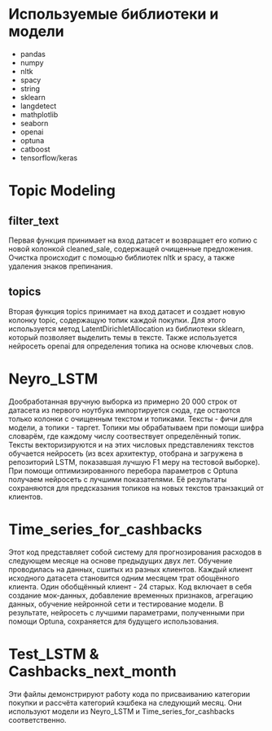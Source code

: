 # Используемые библиотеки и модели
* pandas
* numpy
* nltk
* spacy
* string
* sklearn
* langdetect
* mathplotlib
* seaborn
* openai
* optuna
* catboost
* tensorflow/keras

# Topic Modeling

## filter_text
Первая функция принимает на вход датасет и возвращает его копию с новой колонкой cleaned_sale, содержащей очищенные предложения. Очистка происходит с помощью библиотек nltk и spacy, а также удаления знаков препинания.

## topics
Вторая функция topics принимает на вход датасет и создает новую колонку topic, содержащую топик каждой покупки. Для этого используется метод LatentDirichletAllocation из библиотеки sklearn, который позволяет выделить темы в тексте. Также используется нейросеть openai для определения топика на основе ключевых слов.

# Neyro_LSTM

Дообработанная вручную выборка из примерно 20 000 строк от датасета из первого ноутбука импортируется сюда, где остаются только колонки с очищенным текстом и топиками. Тексты - фичи для модели, а топики - таргет. Топики мы обрабатываем при помощи шифра словарём, где каждому числу соотвествует определённый топик. Тексты векторизируются и на этих числовых представлениях текстов обучается нейросеть (из всех архитектур, отобрана и загружена в репозиторий LSTM, показавшая лучшую F1 меру на тестовой выборке). При помощи оптимизированного перебора параметров с Optuna получаем нейросеть с лучшими показателями. Её результаты сохраняются для предсказания топиков на новых текстов транзакций от клиентов.  

# Time_series_for_cashbacks

Этот код представляет собой систему для прогнозирования расходов в следующем месяце на основе предыдущих двух лет. Обучение проводилась на данных, сшитых из разных клиентов. Каждый клиент исходного датасета становится одним месяцем трат обощённого клиента. Один обобщённый клиент - 24 старых. Код включает в себя создание мок-данных, добавление временных признаков, агрегацию данных, обучение нейронной сети и тестирование модели. В результате, нейросеть с лучшими параметрами, полученными при помощи Optuna, сохраняется для будущего использования.

# Test_LSTM & Cashbacks_next_month

Эти файлы демонстрируют работу кода по присваиванию категории покупки и рассчёта категорий кэшбека на следующий месяц. Они используют модели из Neyro_LSTM и Time_series_for_cashbacks соответственно.





